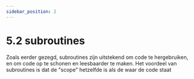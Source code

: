 ```yaml
---
sidebar_position: 2
---
```


# 5.2 subroutines

Zoals eerder gezegd, subroutines zijn uitstekend om code te hergebruiken, en om code op te schonen en leesbaarder te maken. Het voordeel van subroutines is dat de "scope" hetzelfde is als de waar de code staat
